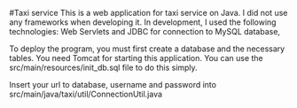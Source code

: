 #Taxi service
This is a web application for taxi service on Java. I did not use any frameworks when developing it. In development, I used the following technologies: Web Servlets and JDBC for connection to MySQL database,

To deploy the program, you must first create a database and the necessary tables. 
You need Tomcat for starting this application.
You can use the src/main/resources/init_db.sql file to do this simply.

Insert your url to database, username and password into src/main/java/taxi/util/ConnectionUtil.java


